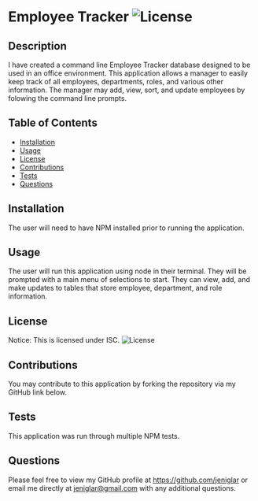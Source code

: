 # Employee Tracker ![License](https://img.shields.io/static/v1?label=ISC&message=license&color=red)


## Description 
I have created a command line Employee Tracker database designed  to be used in an office environment. This application allows a manager to easily keep track of all employees, departments, roles, and various other information. The manager may add, view, sort, and update employees by folowing the command line prompts. 


## Table of Contents
- [Installation](#installation)
- [Usage](#usage)
- [License](#license)
- [Contributions](#contributions)
- [Tests](#tests)
- [Questions](#questions) 
  

## Installation
The user will need to have NPM installed prior to running the application.


## Usage
The user will run this application using node in their terminal. They will be prompted with a main menu of selections to start. They can view, add, and make updates to tables that store employee, department, and role information. 


## License
Notice: This is licensed under ISC.
![License](https://img.shields.io/static/v1?label=ISC&message=license&color=red)


## Contributions 
You may contribute to this application by forking the repository via my GitHub link below.


## Tests 
This application was run through multiple NPM tests.


## Questions
Please feel free to view my GitHub profile at https://github.com/jeniglar or email me directly at jeniglar@gmail.com with any additional questions.
